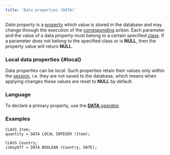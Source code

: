 ```yaml
---
title: 'Data properties (DATA)'
---
```


*Data property* is a [property](Properties.md) which value is stored in the database and may change through the execution of the [corresponding](Property_change_CHANGE_.md) action. Each parameter and the value of a data property must belong to a certain specified [class](Classes.md). If a parameter does not belong to the specified class or is **NULL**, then the property value will return **NULL**. 

### Local data properties {#local}

Data properties can be *local.* Such properties retain their values only within the [session](Change_sessions.md), i.e. they are not saved to the database, which means when applying changes these values are reset to **NULL** by default.

### Language

To declare a primary property, use the [**DATA** operator](DATA_operator.md).

### Examples


```lsf
CLASS Item;
quantity = DATA LOCAL INTEGER (Item);

CLASS Country;
isDayOff = DATA BOOLEAN (Country, DATE);
```
